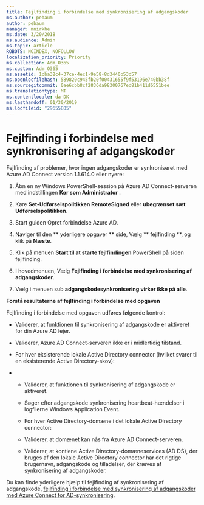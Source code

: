 ```yaml
---
title: Fejlfinding i forbindelse med synkronisering af adgangskoder
ms.author: pebaum
author: pebaum
manager: mnirkhe
ms.date: 3/20/2018
ms.audience: Admin
ms.topic: article
ROBOTS: NOINDEX, NOFOLLOW
localization_priority: Priority
ms.collection: Adm_O365
ms.custom: Adm_O365
ms.assetid: 1cba32c4-37ce-4ec1-9e58-8d3440b53d57
ms.openlocfilehash: 589820c945fb20f00431655f9f53196e740bb38f
ms.sourcegitcommit: 0ae6cbb8cf2836da98300767ed81b411d6551bee
ms.translationtype: MT
ms.contentlocale: da-DK
ms.lasthandoff: 01/30/2019
ms.locfileid: "29655805"
---
```

# <a name="troubleshoot-password-synchronization"></a>Fejlfinding i forbindelse med synkronisering af adgangskoder

Fejlfinding af problemer, hvor ingen adgangskoder er synkroniseret med Azure AD Connect version 1.1.614.0 eller nyere:
  
1. Åbn en ny Windows PowerShell-session på Azure AD Connect-serveren med indstillingen **Kør som Administrator** . 
    
2. Køre **Set-Udførselspolitikken RemoteSigned** eller **ubegrænset sæt Udførselspolitikken**. 
    
3. Start guiden Opret forbindelse Azure AD.
    
4. Naviger til den ** yderligere opgaver ** side, Vælg ** fejlfinding **, og klik på **Næste**. 
    
5. Klik på menuen **Start til at starte fejlfindingen** PowerShell på siden fejlfinding. 
    
6. I hovedmenuen, Vælg **Fejlfinding i forbindelse med synkronisering af adgangskoder**. 
    
7. Vælg i menuen sub **adgangskodesynkronisering virker ikke på alle**. 
    
 **Forstå resultaterne af fejlfinding i forbindelse med opgaven**
  
Fejlfinding i forbindelse med opgaven udføres følgende kontrol:
  
- Validerer, at funktionen til synkronisering af adgangskode er aktiveret for din Azure AD lejer.
    
- Validerer, Azure AD Connect-serveren ikke er i midlertidig tilstand.
    
- For hver eksisterende lokale Active Directory connector (hvilket svarer til en eksisterende Active Directory-skov):
    
- 
  - Validerer, at funktionen til synkronisering af adgangskode er aktiveret.
    
  - Søger efter adgangskode synkronisering heartbeat-hændelser i logfilerne Windows Application Event.
    
  - For hver Active Directory-domæne i det lokale Active Directory connector:
    
  - Validerer, at domænet kan nås fra Azure AD Connect-serveren.
    
  - Validerer, at kontiene Active Directory-domæneservices (AD DS), der bruges af den lokale Active Directory connector har det rigtige brugernavn, adgangskode og tilladelser, der kræves af synkronisering af adgangskoder.
    
Du kan finde yderligere hjælp til fejlfinding af synkronisering af adgangskode, [fejlfinding i forbindelse med synkronisering af adgangskoder med Azure Connect for AD-synkronisering](https://docs.microsoft.com/azure/active-directory/connect/active-directory-aadconnectsync-troubleshoot-password-synchronization).
  


